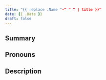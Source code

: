 ```yaml
---
title: "{{ replace .Name "-" " " | title }}"
date: {{ .Date }}
draft: false
---
```


## Summary

## Pronouns

## Description
